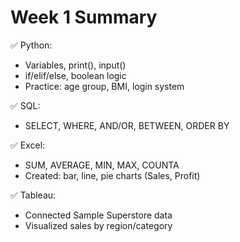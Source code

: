 # Week 1 Summary

✅ Python:
- Variables, print(), input()
- if/elif/else, boolean logic
- Practice: age group, BMI, login system

✅ SQL:
- SELECT, WHERE, AND/OR, BETWEEN, ORDER BY

✅ Excel:
- SUM, AVERAGE, MIN, MAX, COUNTA
- Created: bar, line, pie charts (Sales, Profit)

✅ Tableau:
- Connected Sample Superstore data
- Visualized sales by region/category
